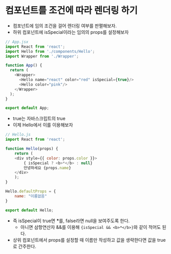 # 컴포넌트를 조건에 따라 렌더링 하기
- 컴포넌트에 임의 조건을 걸어 렌더링 여부를 판펼해보자.
- 하위 컴포넌트에 isSpecial이라는 임의의 props를 설정해보자
```js
// App.jsx
import React from 'react';
import Hello from './components/Hello';
import Wrapper from './Wrapper';

function App() {
  return (
    <Wrapper>
      <Hello name="react" color="red" isSpecial={true}/>
      <Hello color="pink"/>
    </Wrapper>
  );
}

export default App;
```
- true는 자바스크립트의 true
- 이제 Hello에서 이를 이용해보자
```js
// Hello.js
import React from 'react';

function Hello(props) {
    return (
    <div style={{ color: props.color }}>
        { isSpecial ? <b>*</b> : null}
        안녕하세요 {props.name}
    </div>
    );
}

Hello.defaultProps = {
    name: "이름없음"
}

export default Hello;
```
- 즉 isSpecial이 true면 <b>*</b>를, false라면 null을 보여주도록 한다.
  - 아니면 삼항연산자 &&를 이용해 `{isSpecial && <b>*</b>}`와 같이 적어도 된다.
- 상위 컴포넌트에서 props를 설정할 때 이름만 작성하고 값을 생략한다면 값을 true로 간주한다.